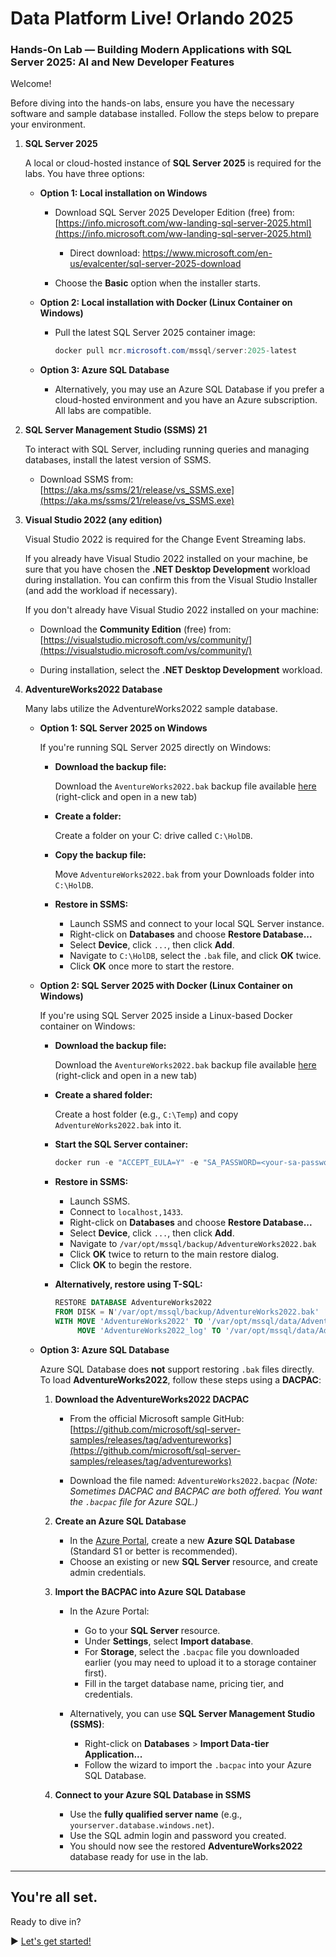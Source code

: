 ﻿# Data Platform Live! Orlando 2025

### Hands-On Lab — Building Modern Applications with SQL Server 2025: AI and New Developer Features

Welcome!

Before diving into the hands-on labs, ensure you have the necessary software and sample database installed. Follow the steps below to prepare your environment.

1. **SQL Server 2025**

   A local or cloud-hosted instance of **SQL Server 2025** is required for the labs. You have three options:

    - **Option 1: Local installation on Windows**  

      - Download SQL Server 2025 Developer Edition (free) from: [https://info.microsoft.com/ww-landing-sql-server-2025.html](https://info.microsoft.com/ww-landing-sql-server-2025.html)  
      
        - Direct download: https://www.microsoft.com/en-us/evalcenter/sql-server-2025-download

      - Choose the **Basic** option when the installer starts.

    - **Option 2: Local installation with Docker (Linux Container on Windows)**
    
      - Pull the latest SQL Server 2025 container image:
      
        ```powershell
        docker pull mcr.microsoft.com/mssql/server:2025-latest
        ```

    - **Option 3: Azure SQL Database**  
    
      - Alternatively, you may use an Azure SQL Database if you prefer a cloud-hosted environment and you have an Azure subscription. All labs are compatible.

2. **SQL Server Management Studio (SSMS) 21**

   To interact with SQL Server, including running queries and managing databases, install the latest version of SSMS.

    - Download SSMS from:  
[https://aka.ms/ssms/21/release/vs_SSMS.exe](https://aka.ms/ssms/21/release/vs_SSMS.exe)

3. **Visual Studio 2022 (any edition)**

   Visual Studio 2022 is required for the Change Event Streaming labs.
 
   If you already have Visual Studio 2022 installed on your machine, be sure that you have chosen the **.NET Desktop Development** workload during installation. You can confirm this from the Visual Studio Installer (and add the workload if necessary).

   If you don't already have Visual Studio 2022 installed on your machine:

    - Download the **Community Edition** (free) from:  
  [https://visualstudio.microsoft.com/vs/community/](https://visualstudio.microsoft.com/vs/community/)

    - During installation, select the **.NET Desktop Development** workload.

4. **AdventureWorks2022 Database**
 
   Many labs utilize the AdventureWorks2022 sample database. 

    * **Option 1: SQL Server 2025 on Windows**

      If you're running SQL Server 2025 directly on Windows:

      * **Download the backup file:**
      
        Download the `AventureWorks2022.bak` backup file available [here](https://1drv.ms/f/s!AiiTRkT0Yvc4xd8Kz1oSgzjbselEIA?e=yFaqjc) (right-click and open in a new tab)

      * **Create a folder:**  
        
        Create a folder on your C: drive called `C:\HolDB`.

      * **Copy the backup file:**  
        
        Move `AdventureWorks2022.bak` from your Downloads folder into `C:\HolDB`.

      * **Restore in SSMS:**
           - Launch SSMS and connect to your local SQL Server instance.
           - Right-click on **Databases** and choose **Restore Database...**
           - Select **Device**, click `...`, then click **Add**.
           - Navigate to `C:\HolDB`, select the `.bak` file, and click **OK** twice.
           - Click **OK** once more to start the restore.

    * **Option 2: SQL Server 2025 with Docker (Linux Container on Windows)**

      If you're using SQL Server 2025 inside a Linux-based Docker container on Windows:

      * **Download the backup file:**
      
        Download the `AventureWorks2022.bak` backup file available [here](https://1drv.ms/f/s!AiiTRkT0Yvc4xd8Kz1oSgzjbselEIA?e=yFaqjc) (right-click and open in a new tab)

      * **Create a shared folder:**  

        Create a host folder (e.g., `C:\Temp`) and copy `AdventureWorks2022.bak` into it.

      * **Start the SQL Server container:**
        ```powershell
        docker run -e "ACCEPT_EULA=Y" -e "SA_PASSWORD=<your-sa-password>" -p 1433:1433 -v C:\Temp:/var/opt/mssql/backup --name sql2025 -d mcr.microsoft.com/mssql/server:2025-latest
        ```

      * **Restore in SSMS:**

        - Launch SSMS.
        - Connect to `localhost,1433`.
        - Right-click on **Databases** and choose **Restore Database...**
        - Select **Device**, click `...`, then click **Add**.
        - Navigate to `/var/opt/mssql/backup/AdventureWorks2022.bak`
        - Click **OK** twice to return to the main restore dialog.
        - Click **OK** to begin the restore.

      * **Alternatively, restore using T-SQL:**

           ```sql
           RESTORE DATABASE AdventureWorks2022
           FROM DISK = N'/var/opt/mssql/backup/AdventureWorks2022.bak'
           WITH MOVE 'AdventureWorks2022' TO '/var/opt/mssql/data/AdventureWorks2022.mdf',
                MOVE 'AdventureWorks2022_log' TO '/var/opt/mssql/data/AdventureWorks2022_log.ldf';
           ```

    * **Option 3: Azure SQL Database**

      Azure SQL Database does **not** support restoring `.bak` files directly. To load **AdventureWorks2022**, follow these steps using a **DACPAC**:

        1. **Download the AdventureWorks2022 DACPAC**

           * From the official Microsoft sample GitHub:
             [https://github.com/microsoft/sql-server-samples/releases/tag/adventureworks](https://github.com/microsoft/sql-server-samples/releases/tag/adventureworks)

           * Download the file named:
             `AdventureWorks2022.bacpac`
             *(Note: Sometimes DACPAC and BACPAC are both offered. You want the `.bacpac` file for Azure SQL.)*

        2. **Create an Azure SQL Database**

           * In the [Azure Portal](https://portal.azure.com), create a new **Azure SQL Database** (Standard S1 or better is recommended).
           * Choose an existing or new **SQL Server** resource, and create admin credentials.

        3. **Import the BACPAC into Azure SQL Database**

           * In the Azure Portal:

             * Go to your **SQL Server** resource.
             * Under **Settings**, select **Import database**.
             * For **Storage**, select the `.bacpac` file you downloaded earlier (you may need to upload it to a storage container first).
             * Fill in the target database name, pricing tier, and credentials.

           * Alternatively, you can use **SQL Server Management Studio (SSMS)**:

             * Right-click on **Databases** > **Import Data-tier Application...**
             * Follow the wizard to import the `.bacpac` into your Azure SQL Database.

        4. **Connect to your Azure SQL Database in SSMS**

           * Use the **fully qualified server name** (e.g., `yourserver.database.windows.net`).
           * Use the SQL admin login and password you created.
           * You should now see the restored **AdventureWorks2022** database ready for use in the lab.

---

## You're all set.

Ready to dive in?

▶ [Let's get started!](https://github.com/lennilobel/sql2025-workshop-hol-orlando2025/blob/main/HOL)
